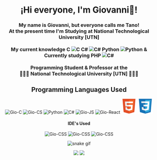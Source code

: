 <div align='center'>
<div align='center'>
<h1> ¡Hi everyone, I'm Giovanni👋!</h1>
<h3> My name is Giovanni, but everyone calls me Tano!<br>
     At the present time I'm Studying at <strong>National Technological University [UTN]</strong><br><br>
My current knowledge
C <img src="https://cdn.jsdelivr.net/gh/devicons/devicon/icons/c/c-original.svg" alt="C" width="40" height="28"/> C# <img src="https://cdn.jsdelivr.net/gh/devicons/devicon/icons/csharp/csharp-original.svg" alt="C#" width="30" height="30"> Python <img src= https://s3.dualstack.us-east-2.amazonaws.com/pythondotorg-assets/media/community/logos/python-logo-only.png alt="Python" width="30" height="35"/> & Currently studying PHP <img src="https://upload.wikimedia.org/wikipedia/commons/2/27/PHP-logo.svg" alt="C#" width="38" height="38">
        <br><br>
        Programming Student & Professor at the
        <br>
      👨🏻‍💻 <strong>National Technological University [UTN]</strong> 👨🏻‍💻</h3>
    </div>   

  <h2>Programming Languages Used</h2>
  <p>
    <img alt="Gio-C" height="50" width="50" src="https://cdn.jsdelivr.net/gh/devicons/devicon/icons/c/c-original.svg">
    <img alt="Gio-CS" height="50" width="50" src="https://cdn.jsdelivr.net/gh/devicons/devicon/icons/csharp/csharp-original.svg">
    <img src= https://s3.dualstack.us-east-2.amazonaws.com/pythondotorg-assets/media/community/logos/python-logo-only.png alt="Python" width="50" height="55"/>
    <img src="https://upload.wikimedia.org/wikipedia/commons/2/27/PHP-logo.svg" alt="C#" width="65" height="65">
    <img alt="Gio-JS" height="50" width="50" src="https://cdn.jsdelivr.net/gh/devicons/devicon/icons/javascript/javascript-original.svg">
    <img alt="Gio-React" height="50" width="50" src="https://upload.wikimedia.org/wikipedia/commons/a/a7/React-icon.svg">
    <img alt="Gio-HTML" height="50" width="50" src="https://raw.githubusercontent.com/devicons/devicon/master/icons/html5/html5-original.svg">
    <img alt="Gio-CSS" height="50" width="50" src="https://raw.githubusercontent.com/devicons/devicon/master/icons/css3/css3-original.svg">
  </p>
  
  <h4>IDE's Used</h4>
  <p>
    <img alt="Gio-CSS" height="45" width="45" src="https://cdn.worldvectorlogo.com/logos/eclipse-11.svg">
    <img alt="Gio-CSS" height="45" width="45" src="https://cdn.jsdelivr.net/gh/devicons/devicon/icons/vscode/vscode-original.svg">
    <img alt="Gio-CSS" height="45" width="45" src="https://cdn.jsdelivr.net/gh/devicons/devicon/icons/visualstudio/visualstudio-plain.svg">
  </p>
  
  <img src="https://github.com/GioLucc/GioLucc/blob/output/github-contribution-grid-snake.gif" alt="snake gif">

  <p>
    <a href="mailto:giolucarna@gmail.com"><img src="https://img.shields.io/badge/-Gmail-%23333?style=for-the-badge&logo=gmail&logoColor=white" target="_blank"></a>
    <a href="https://www.linkedin.com/in/giovanni-lucchetta-5aa1b11a3/" target="_blank"><img src="https://img.shields.io/badge/-LinkedIn-%230077B5?style=for-the-badge&logo=linkedin&logoColor=white" target="_blank"></a> 
  </p>
</div>
</div>
